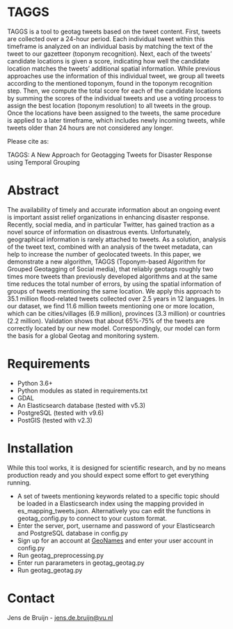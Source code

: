 TAGGS
============

TAGGS is a tool to geotag tweets based on the tweet content.  First, tweets are collected over a 24-hour period. Each individual tweet within this timeframe is analyzed on an individual basis by matching the text of the tweet to our gazetteer (toponym recognition). Next, each of the tweets’ candidate locations is given a score, indicating how well the candidate location matches the tweets’ additional spatial information. While previous approaches use the information of this individual tweet, we group all tweets according to the mentioned toponym, found in the toponym recognition step. Then, we compute the total score for each of the candidate locations by summing the scores of the individual tweets and use a voting process to assign the best location (toponym resolution) to all tweets in the group. Once the locations have been assigned to the tweets, the same procedure is applied to a later timeframe, which includes newly incoming tweets, while tweets older than 24 hours are not considered any longer.

Please cite as:

TAGGS: A New Approach for Geotagging Tweets for Disaster Response using Temporal Grouping

Abstract
============

The availability of timely and accurate information about an ongoing event is important assist relief organizations in enhancing disaster response. Recently, social media, and in particular Twitter, has gained traction as a novel source of information on disastrous events. Unfortunately, geographical information is rarely attached to tweets. As a solution, analysis of the tweet text, combined with an analysis of the tweet metadata, can help to increase the number of geolocated tweets. In this paper, we demonstrate a new algorithm, TAGGS (Toponym-based Algorithm for Grouped Geotagging of Social media), that reliably geotags roughly two times more tweets than previously developed algorithms and at the same time reduces the total number of errors, by using the spatial information of groups of tweets mentioning the same location. We apply this approach to 35.1 million flood-related tweets collected over 2.5 years in 12 languages. In our dataset, we find 11.6 million tweets mentioning one or more location, which can be cities/villages (6.9 million), provinces (3.3 million) or countries (2.2 million). Validation shows that about 65%-75% of the tweets are correctly located by our new model. Correspondingly, our model can form the basis for a global Geotag and monitoring system.

Requirements
============

* Python 3.6+
* Python modules as stated in requirements.txt
* GDAL
* An Elasticsearch database (tested with v5.3)
* PostgreSQL (tested with v9.6)
* PostGIS (tested with v2.3)

Installation
============

While this tool works, it is designed for scientific research, and by no means production ready and you should expect some effort to get everything running.

* A set of tweets mentioning keywords related to a specific topic should be loaded in a Elasticsearch index using the mapping provided in es_mapping_tweets.json. Alternatively you can edit the functions in geotag_config.py to connect to your custom format.
* Enter the server, port, username and password of your Elasticsearch and PostgreSQL database in config.py
* Sign up for an account at [GeoNames](https://www.geonames.org) and enter your user account in config.py
* Run geotag_preprocessing.py
* Enter run pararameters in geotag_geotag.py
* Run geotag_geotag.py

Contact
=======

Jens de Bruijn - jens.de.bruijn@vu.nl
